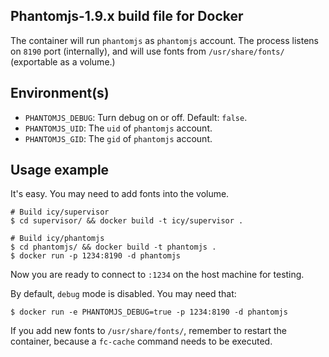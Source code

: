 ## Phantomjs-1.9.x build file for Docker

The container will run `phantomjs` as `phantomjs` account.
The process listens on `8190` port (internally), and will use
fonts from `/usr/share/fonts/` (exportable as a volume.)

## Environment(s)

* `PHANTOMJS_DEBUG`: Turn debug on or off. Default: `false`.
* `PHANTOMJS_UID`: The `uid` of `phantomjs` account.
* `PHANTOMJS_GID`: The `gid` of `phantomjs` account.

## Usage example

It's easy. You may need to add fonts into the volume.

    # Build icy/supervisor
    $ cd supervisor/ && docker build -t icy/supervisor .

    # Build icy/phantomjs
    $ cd phantomjs/ && docker build -t phantomjs .
    $ docker run -p 1234:8190 -d phantomjs

Now you are ready to connect to `:1234` on the host machine for testing.

By default, `debug` mode is disabled. You may need that:

    $ docker run -e PHANTOMJS_DEBUG=true -p 1234:8190 -d phantomjs

If you add new fonts to `/usr/share/fonts/`, remember to restart the
container, because a `fc-cache` command needs to be executed.
